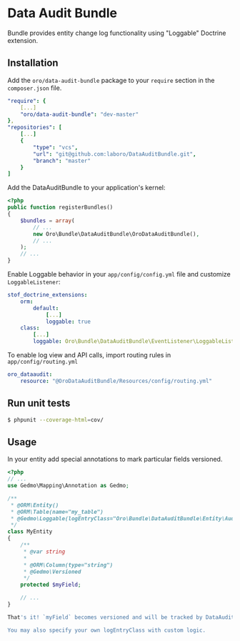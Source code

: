 Data Audit Bundle
=================
Bundle provides entity change log functionality using "Loggable" Doctrine extension.

## Installation ##
Add the `oro/data-audit-bundle` package to your `require` section in the `composer.json` file.

``` yaml
"require": {
    [...]
    "oro/data-audit-bundle": "dev-master"
},
"repositories": [
    [...]
    {
        "type": "vcs",
        "url": "git@github.com:laboro/DataAuditBundle.git",
        "branch": "master"
    }
]
```

Add the DataAuditBundle to your application's kernel:

``` php
<?php
public function registerBundles()
{
    $bundles = array(
        // ...
        new Oro\Bundle\DataAuditBundle\OroDataAuditBundle(),
        // ...
    );
    // ...
}
```

Enable Loggable behavior in your `app/config/config.yml` file and customize `LoggableListener`:

``` yaml
stof_doctrine_extensions:
    orm:
        default:
            [...]
            loggable: true
    class:
        [...]
        loggable: Oro\Bundle\DataAuditBundle\EventListener\LoggableListener
```

To enable log view and API calls, import routing rules in `app/config/routing.yml`

``` yaml
oro_dataaudit:
    resource: "@OroDataAuditBundle/Resources/config/routing.yml"
```

## Run unit tests ##

``` bash
$ phpunit --coverage-html=cov/
```

## Usage ##
In your entity add special annotations to mark particular fields versioned.

``` php
<?php
// ...
use Gedmo\Mapping\Annotation as Gedmo;

/**
 * @ORM\Entity()
 * @ORM\Table(name="my_table")
 * @Gedmo\Loggable(logEntryClass="Oro\Bundle\DataAuditBundle\Entity\Audit")
 */
class MyEntity
{
    /**
     * @var string
     *
     * @ORM\Column(type="string")
     * @Gedmo\Versioned
     */
    protected $myField;

    // ...
}

That's it! `myField` becomes versioned and will be tracked by DataAudit bundle.

You may also specify your own logEntryClass with custom logic.